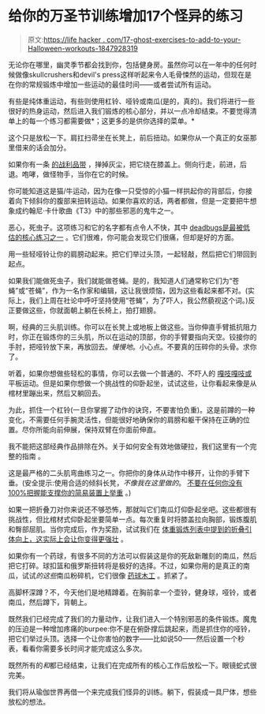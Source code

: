 # 给你的万圣节训练增加17个怪异的练习

> 原文:[https://life hacker . com/17-ghost-exercises-to-add-to-your-Halloween-workouts-1847928319](https://lifehacker.com/17-spooky-exercises-to-add-to-your-halloween-workouts-1847928319)

无论你在哪里，幽灵季节都会找到你，包括健身房。虽然你可以在一年中的任何时候做像skullcrushers和devil's press这样听起来令人毛骨悚然的运动，但现在是在你的常规锻炼中增加一些运动的最佳时间——或者尝试所有运动。

有些是纯体重运动，有些则使用杠铃、哑铃或南瓜(是的，真的)。我们将进行一些很好的热身运动，然后进入我们锻炼的核心部分，并以一点冷却结束。不要觉得清单上的每一个练习都需要做*；这更多的是供你选择的菜单。*

这个只是放松一下。肩扛扫帚坐在长凳上，前后扭动。如果你从一个真正的女巫那里借来的话会加分。

如果你有一条 [的战利品带](https://lifehacker.com/are-booty-bands-actually-useful-1846775637) ，掸掉灰尘，把它绕在膝盖上。侧向行走，前进，后退。咆哮，做怪物手，当你在它的时候。

你可能知道这是猫/牛运动，因为在像一只受惊的小猫一样拱起你的背部后，你接着向下倾斜你的腹部来扭转运动。如果你喜欢的话，两者都做，但是一定要把牛想象成约翰尼·卡什歌曲《T3》中的那些邪恶的鬼牛之一。

恶心，死虫子。这项练习和它的名字都有点令人不快，其中 [deadbugs是最被低估的核心练习之一](https://lifehacker.com/deadbugs-are-an-underrated-core-exercise-you-should-be-1785370634) 。它们很难，你可能会发现它们很痛，但却是好的方面。

用一些轻哑铃让你的肩膀动起来。把它们举过头顶，一起轻敲，然后把它们带回到起点。

如果我们能做死虫子，我们就能做苍蝇。是的，我知道人们通常称它们为“苍蝇”或“苍蝇”，作为一名作家和编辑，这让我很烦恼，因为这些看起来都不对。(实际上，我们上周在社论中呼吁坚持使用“苍蝇”，为了吓人，我公然藐视这个词。)反正要做这些，你就面朝上躺在长椅上，拍打翅膀。

啊，经典的三头肌训练。你可以在长凳上或地板上做这些。当你伸直手臂抵抗阻力时，你正在锻炼你的三头肌，所以在运动的顶部，你的手臂要指向天空。铰接你的手肘，把哑铃放下来，再放回去。*慢慢地*。小心点。不要真的压碎你的头骨。求你了。

听着，如果你想做些轻松的事情，你可以去做一个普通的、不吓人的 [嘎吱嘎吱或](https://www.acefitness.org/education-and-resources/lifestyle/blog/667/why-does-my-back-hurt-when-i-do-sit-ups-am-i-doing-something-wrong-or-should-i-avoid-them/) 平板运动。但是如果你想做一个挑战性的仰卧起坐，试试这些，让你看起来像是从棺材里蹦出来，然后又躺回去。

为此，抓住一个杠铃(一旦你掌握了动作的诀窍，不要害怕负重)。这是前蹲的一种变化，不需要任何手腕灵活性，但能很好地确保你的肩膀和躯干保持在正确的位置。尽你所能向前伸展，保持双臂在你面前伸直。

我不能把这部经典作品排除在外。关于如何安全有效地做硬拉，我们这里有一个完整的指南 。

这是最严格的二头肌弯曲练习之一。你把你的身体从动作中移开，让你的手臂下垂。(安全提示:使用合适的倾斜长凳，*不像我在这里做的*。 [不要在任何你没有100%把握能支撑你的简易装置上举重](https://lifehacker.com/how-to-prevent-injuries-when-youre-working-out-at-home-1843106512) 。)

如果一把折叠刀对你来说还不够恐怖，那就叫它们南瓜灯仰卧起坐吧。这些都很有挑战性，但比棺材式仰卧起坐要简单一点。每次重复时将膝盖拉向胸部，锻炼腹肌和臀部屈肌。当你完成后，作为奖励，试试我们在 [体重锻炼列表中提到的折叠引体向上，这实际上会让你变得更强壮](https://lifehacker.com/12-bodyweight-exercises-that-will-actually-make-you-str-1847903062) 。

如果你有一个药球，有很多不同的方法可以假装这是你的死敌新雕刻的南瓜，然后把它打碎。球扣篮和俄罗斯扭转将是极好的选择。不过，如果你用的是真正的南瓜，试试*的这些*南瓜粉碎机，它们很像 [药球木工](https://www.myfit.ca/exercisedatabase/viewanexercise.asp?exercise=Medicine+Ball+Woodchoppers+on+Exercise+Ball&table=exercises&ID=171) 。抓紧了。

高脚杯深蹲？不，今天他们是地精蹲着。在胸前拿一个壶铃，健身球，哑铃，或者南瓜，然后蹲下，背朝上。

既然我们已经完成了我们的力量动作，让我们进入一个特别邪恶的条件锻炼。魔鬼的压迫是一种增加疼痛的burpee:你不是在俯卧撑后跳起来，而是抓住你的哑铃，把它们举过头顶。选择一个让你害怕的数字——比如说50——然后设置一个秒表，看看你需要多长时间才能完成这么多次。

既然所有的*和*都已经结束，让我们在完成所有的核心工作后放松一下。眼镜蛇式很完美。

我们将从瑜伽世界再借一个来完成我们怪异的训练。躺下，假装成一具尸体，想些放松的想法。